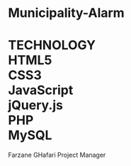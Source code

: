 Municipality-Alarm
==================
TECHNOLOGY<br/>
HTML5<br/>
CSS3<br/>
JavaScript<br/>
jQuery.js<br/>
PHP<br/>
MySQL<br/>
=================
Farzane GHafari Project Manager

